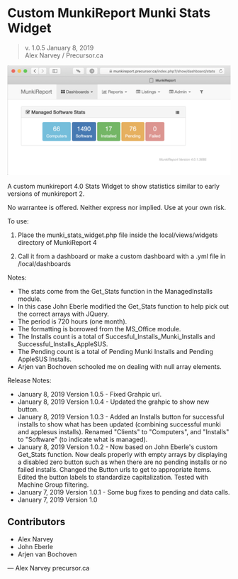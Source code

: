 # Custom MunkiReport Munki Stats Widget

> v. 1.0.5 
> January 8, 2019  
> Alex Narvey / Precursor.ca  

![munki_stats_widget  view](https://github.com/precursorca/munki-stats-widget/blob/master/munki_stats_widget.png)

A custom munkireport 4.0 Stats Widget to show statistics similar to early versions of munkireport 2.

No warrantee is offered. Neither express nor implied. Use at your own risk.

To use:

1) Place the munki_stats_widget.php file inside the local/views/widgets directory of MunkiReport 4

2) Call it from a dashboard or make a custom dashboard with a .yml file in /local/dashboards

Notes:

- The stats come from the Get_Stats function in the ManagedInstalls module.
- In this case John Eberle modified the Get_Stats function to help pick out the correct arrays with JQuery.
- The period is 720 hours (one month).
- The formatting is borrowed from the MS_Office module.
- The Installs count is a total of Succesful_Installs_Munki_Installs and Successful_Installs_AppleSUS.
- The Pending count is a total of Pending Munki Installs and Pending AppleSUS Installs.
- Arjen van Bochoven schooled me on dealing with null array elements.

Release Notes:

* January 8, 2019 Version 1.0.5 - Fixed Grahpic url. 
* January 8, 2019 Version 1.0.4 - Updated the grahpic to show new button. 
* January 8, 2019 Version 1.0.3 - Added an Installs button for successful installs to show what has been updated (combining successful munki and applesus installs). Renamed "Clients" to "Computers", and "Installs" to "Software" (to indicate what is managed).
* January 8, 2019 Version 1.0.2 - Now based on John Eberle's custom Get_Stats function. Now deals properly with empty arrays by displaying a disabled zero button such as when there are no pending installs or no failed installs. Changed the Button urls to get to appropriate items. Edited the button labels to standardize capitalization. Tested with Machine Group filtering.
* January 7, 2019 Version 1.0.1 - Some bug fixes to pending and data calls.
* January 7, 2019 Version 1.0


## Contributors
* Alex Narvey
* John Eberle
* Arjen van Bochoven

—
Alex Narvey
precursor.ca